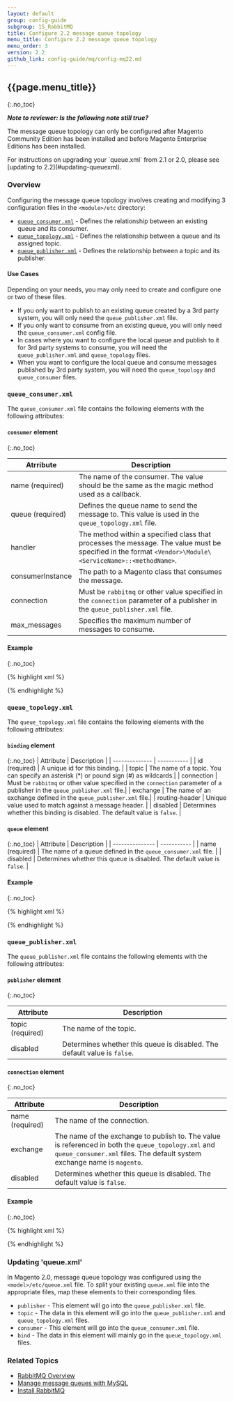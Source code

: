```yaml
---
layout: default
group: config-guide
subgroup: 15_RabbitMQ
title: Configure 2.2 message queue topology
menu_title: Configure 2.2 message queue topology
menu_order: 3
version: 2.2
github_link: config-guide/mq/config-mq22.md
---
```

## {{page.menu_title}}
{:.no_toc}

_**Note to reviewer: Is the following note still true?**_

<div class="bs-callout bs-callout-warning">
  <p>The message queue topology can only be configured after Magento Community Edition has been installed and before Magento Enterprise Editions has been installed. </p>
</div>

<div class="bs-callout bs-callout-info" markdown="1">
  For instructions on upgrading your `queue.xml` from 2.1 or 2.0, please see [updating to 2.2](#updating-queuexml).
</div>

### Overview
Configuring the message queue topology involves creating and modifying 3 configuration files in the `<module>/etc` directory:

* [`queue_consumer.xml`](#queueconsumerxml) - Defines the relationship between an existing queue and its consumer.
* [`queue_topology.xml`](#queuetopologyxml) - Defines the relationship between a queue and its assigned topic.
* [`queue_publisher.xml`](#queuepublisherxml) - Defines the relationship between a topic and its publisher.

#### Use Cases
Depending on your needs, you may only need to create and configure one or two of these files.

* If you only want to publish to an existing queue created by a 3rd party system, you will only need the `queue_publisher.xml` file.
* If you only want to consume from an existing queue,  you will only need the `queue_consumer.xml` config file.
* In cases where you want to configure the local queue and publish to it for 3rd party systems to consume, you will need the `queue_publisher.xml` and `queue_topology` files.
* When you want to configure the local queue and consume messages published by 3rd party system, you will need the `queue_topology` and `queue_consumer` files.

### `queue_consumer.xml`
The `queue_consumer.xml` file contains the following elements with the following attributes:

#### `consumer` element
{:.no_toc}

| Atrribute        | Description |
| ---------------- | ----------- |
| name (required)  | The name of the consumer. The value should be the same as the magic method used as a callback. |
| queue (required) | Defines the queue name to send the message to. This value is used in the `queue_topology.xml` file. |
| handler          | The method within a specified class that processes the message. The value must be specified in the format `<Vendor>\Module\<ServiceName>::<methodName>`.|
| consumerInstance | The path to a Magento class that consumes the message. |
| connection       | Must be `rabbitmq` or other value specified in the `connection` parameter of a publisher in the `queue_publisher.xml` file. |
| max_messages     | Specifies the maximum number of messages to consume.|


#### Example
{:.no_toc}

{% highlight xml %}
<?xml version="1.0"?>
<config xmlns:xsi="http://www.w3.org/2001/XMLSchema-instance" xsi:noNamespaceSchemaLocation="urn:magento:framework-message-queue:etc/queue_consumer.xsd">
    <consumer name="basic.consumer" queue="basic.consumer.queue" handler="LoggerClass::log"/>
    <consumer name="synchronous.rpc.test" queue="synchronous.rpc.test.queue" handler="LoggerClass::log"/>
    <consumer name="rpc.test" queue="queue.for.rpc.test.unused.queue" consumerInstance="Magento\Framework\MessageQueue\BatchConsumer" connection="oms"/>
</config>
{% endhighlight %}

### `queue_topology.xml`
The `queue_topology.xml` file contains the following elements with the following attributes:

#### `binding` element
{:.no_toc}
| Attribute      | Description |
| -------------- | ----------- |
| id (required)  | A unique id for this binding. |
| topic          | The name of a topic. You can specify an asterisk (*) or pound sign (#) as wildcards.|
| connection     | Must be `rabbitmq` or other value specified in the `connection` parameter of a publisher in the `queue_publisher.xml` file.|
| exchange       | The name of an exchange defined in the `queue_publisher.xml` file.|
| routing-header | Unique value used to match against a message header. |
| disabled       | Determines whether this binding is disabled. The default value is `false`. |


#### `queue` element
{:.no_toc}
| Attribute       | Description |
| --------------- | ----------- |
| name (required) | The name of a queue defined in the `queue_consumer.xml` file. |
| disabled        | Determines whether this queue is disabled. The default value is `false`. |

#### Example
{:.no_toc}

{% highlight xml %}
<?xml version="1.0"?>
<config xmlns:xsi="http://www.w3.org/2001/XMLSchema-instance" xsi:noNamespaceSchemaLocation="urn:magento:framework-message-queue:etc/queue_topology.xsd">
    <binding id="synchronous.rpc.test.binding" topic="synchronous.rpc.test" disabled="true">
        <queue name="queue.synchronous.rpc.test" disabled="true" />
    </binding>
    <binding id="serviceInterface.execute.binding" topic="magento.testModuleSynchronousAmqp.api.serviceInterface.execute" connection="mysql" exchange="custom_exchange">
        <queue name="queue.magento.testModuleSynchronousAmqp.api.serviceInterface.execute" />
    </binding>
    <binding id="warehouse1.binding" routing-header="warehouse1" >
        <queue name="queue.synchronous.rpc.testW1" disabled="true" />
    </binding>
    <binding id="warehouse2.binding" routing-header="warehouse2" connection="custom" exchange="custom_exchange">
        <queue name="queue.synchronous.rpc.testW2" disabled="true" />
    </binding>
    <binding id="mysql.binding" topic="magento.testModuleSynchronousAmqp.api.serviceInterface.execute" connection="mysql">
        <queue name="queue.magento.testModuleSynchronousAmqp.api.serviceInterface.execute" />
    </binding>
</config>
{% endhighlight %}

### `queue_publisher.xml`

The `queue_publisher.xml` file contains the following elements with the following attributes:

#### `publisher` element
{:.no_toc}

| Attribute            | Description |
| -------------------- | ----------- |
| topic (required)     | The name of the topic. |
| disabled             | Determines whether this queue is disabled. The default value is `false`. |

#### `connection` element
{:.no_toc}

| Attribute            | Description |
| -------------------- | ----------- |
| name (required)      | The name of the connection. |
| exchange             | The name of the exchange to publish to. The value is referenced in both the `queue_topology.xml` and `queue_consumer.xml` files. The default system exchange name is `magento`. |
| disabled             | Determines whether this queue is disabled. The default value is `false`. |

#### Example
{:.no_toc}

{% highlight xml %}
<?xml version="1.0"?>
<config xmlns:xsi="http://www.w3.org/2001/XMLSchema-instance" xsi:noNamespaceSchemaLocation="urn:magento:framework-message-queue:etc/queue_publisher.xsd">
    <publisher topic="magento.testModuleSynchronousAmqp.api.serviceInterface.execute" disabled="true" />
    <publisher topic="asynchronous.test">
        <connection name="oms" exchange="custom-header-based" disabled="true"/>
        <connection name="oms3" disabled="true"/>
        <connection name="oms3" exchange="custom-topic-based"/>
    </publisher>
</config>
{% endhighlight %}

### Updating 'queue.xml'

In Magento 2.0, message queue topology was configured using the `<model>/etc/queue.xml` file. To split your existing `queue.xml` file into the appropriate files, map these elements to their corresponding files.

* `publisher` - This element will go into the `queue_publisher.xml` file.
* `topic` - The data in this element will go into the `queue_publisher.xml` and `queue_topology.xml` files.
* `consumer` - This element will go into the `queue_consumer.xml` file.
* `bind` - The data in this element will mainly go in the `queue_topology.xml` files.

### Related Topics
*	<a href="{{page.baseurl}}config-guide/mq/rabbitmq-overview.html">RabbitMQ Overview</a>
*	<a href="{{page.baseurl}}config-guide/mq/manage-mysql.html">Manage message queues with MySQL</a>
*	<a href="{{page.baseurl}}install-gde/prereq/install-rabbitmq.html">Install RabbitMQ</a>
